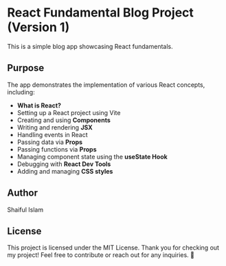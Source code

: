 # React Fundamental Blog Project (Version 1)

This is a simple blog app showcasing React fundamentals.

## Purpose
The app demonstrates the implementation of various React concepts, including:

- **What is React?**
- Setting up a React project using Vite
- Creating and using **Components**
- Writing and rendering **JSX**
- Handling events in React
- Passing data via **Props**
- Passing functions via **Props**
- Managing component state using the **useState Hook**
- Debugging with **React Dev Tools**
- Adding and managing **CSS styles**


## Author
Shaiful Islam

## License
This project is licensed under the MIT License.
Thank you for checking out my project! Feel free to contribute or reach out for any inquiries. 🚀
